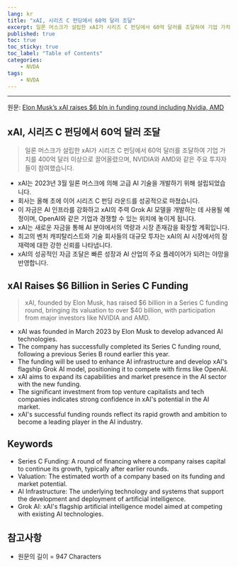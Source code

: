 ```yaml
---
lang: kr
title: "xAI, 시리즈 C 펀딩에서 60억 달러 조달"
excerpt: 일론 머스크가 설립한 xAI가 시리즈 C 펀딩에서 60억 달러를 조달하여 기업 가치를 400억 달러 이상으로 끌어올렸으며, NVIDIA와 AMD와 같은 주요 투자자들이 참여했습니다.
published: true
toc: true
toc_sticky: true
toc_label: "Table of Contents"
categories:
    - NVDA
tags:
    - NVDA
---
```


---

  원문: [Elon Musk’s xAI raises $6 bln in funding round including Nvidia, AMD](https://www.investing.com/news/stock-market-news/elon-musks-xai-raises-6-bln-in-funding-round-including-nvidia-amd-3787848)

## xAI, 시리즈 C 펀딩에서 60억 달러 조달

> 일론 머스크가 설립한 xAI가 시리즈 C 펀딩에서 60억 달러를 조달하여 기업 가치를 400억 달러 이상으로 끌어올렸으며, NVIDIA와 AMD와 같은 주요 투자자들이 참여했습니다.


- xAI는 2023년 3월 일론 머스크에 의해 고급 AI 기술을 개발하기 위해 설립되었습니다.
- 회사는 올해 초에 이어 시리즈 C 펀딩 라운드를 성공적으로 마쳤습니다.
- 이 자금은 AI 인프라를 강화하고 xAI의 주력 Grok AI 모델을 개발하는 데 사용될 예정이며, OpenAI와 같은 기업과 경쟁할 수 있는 위치에 놓이게 됩니다.
- xAI는 새로운 자금을 통해 AI 분야에서의 역량과 시장 존재감을 확장할 계획입니다.
- 최고의 벤처 캐피탈리스트와 기술 회사들의 대규모 투자는 xAI의 AI 시장에서의 잠재력에 대한 강한 신뢰를 나타냅니다.
- xAI의 성공적인 자금 조달은 빠른 성장과 AI 산업의 주요 플레이어가 되려는 야망을 반영합니다.

## xAI Raises $6 Billion in Series C Funding

> xAI, founded by Elon Musk, has raised $6 billion in a Series C funding round, bringing its valuation to over $40 billion, with participation from major investors like NVIDIA and AMD.


- xAI was founded in March 2023 by Elon Musk to develop advanced AI technologies.
- The company has successfully completed its Series C funding round, following a previous Series B round earlier this year.
- The funding will be used to enhance AI infrastructure and develop xAI's flagship Grok AI model, positioning it to compete with firms like OpenAI.
- xAI aims to expand its capabilities and market presence in the AI sector with the new funding.
- The significant investment from top venture capitalists and tech companies indicates strong confidence in xAI's potential in the AI market.
- xAI's successful funding rounds reflect its rapid growth and ambition to become a leading player in the AI industry.

## Keywords

- Series C Funding: A round of financing where a company raises capital to continue its growth, typically after earlier rounds.
- Valuation: The estimated worth of a company based on its funding and market potential.
- AI Infrastructure: The underlying technology and systems that support the development and deployment of artificial intelligence.
- Grok AI: xAI's flagship artificial intelligence model aimed at competing with existing AI technologies.

## 참고사항

- 원문의 길이 = 947 Characters

